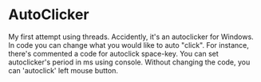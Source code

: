# AutoClicker
My first attempt using threads.
Accidently, it's an autoclicker for Windows. In code you can change what you would like to auto "click". For instance, there's commented a code for autoclick space-key.
You can set autoclicker's period in ms using console.
Without changing the code, you can 'autoclick' left mouse button.

